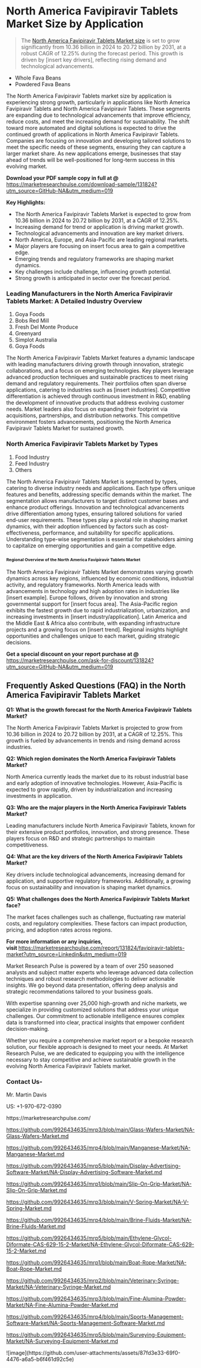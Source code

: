 <h1>North America Favipiravir Tablets Market&nbsp;Size by Application</h1><blockquote><p>The <a href="https://marketresearchpulse.com/download-sample/131824?utm_source=GitHub-NA&amp;utm_medium=019">North America Favipiravir Tablets Market size</a> is set to grow significantly from 10.36 billion in 2024 to 20.72 billion by 2031, at a robust CAGR of 12.25% during the forecast period. This growth is driven by [insert key drivers], reflecting rising demand and technological advancements.</p></blockquote><ul><li>Whole Fava Beans <li> Powdered Fava Beans</li></ul><p>The North America Favipiravir Tablets market size by application is experiencing strong growth, particularly in applications like North America Favipiravir Tablets and North America Favipiravir Tablets. These segments are expanding due to technological advancements that improve efficiency, reduce costs, and meet the increasing demand for sustainability. The shift toward more automated and digital solutions is expected to drive the continued growth of applications in North America Favipiravir Tablets. Companies are focusing on innovation and developing tailored solutions to meet the specific needs of these segments, ensuring they can capture a larger market share. As new applications emerge, businesses that stay ahead of trends will be well-positioned for long-term success in this evolving market.</p><p><strong>Download your PDF sample copy in full at @ </strong><a href="https://marketresearchpulse.com/download-sample/131824?utm_source=GitHub-NA&amp;utm_medium=019">https://marketresearchpulse.com/download-sample/131824?utm_source=GitHub-NA&amp;utm_medium=019</a></p><p><strong>Key Highlights: </strong></p><ul><li>The North America Favipiravir Tablets Market is expected to grow from 10.36 billion in 2024 to 20.72 billion by 2031, at a CAGR of 12.25%.</li><li>Increasing demand for trend or application is driving market growth.</li><li>Technological advancements and innovation are key market drivers.</li><li>North America, Europe, and Asia-Pacific are leading regional markets.</li><li>Major players are focusing on insert focus area to gain a competitive edge.</li><li>Emerging trends and regulatory frameworks are shaping market dynamics.</li><li>Key challenges include challenge, influencing growth potential.</li><li>Strong growth is anticipated in sector over the forecast period.</li></ul><h3>Leading Manufacturers in the North America Favipiravir Tablets Market: A Detailed Industry Overview</h3><ol><li>Goya Foods</li><li>Bobs Red Mill</li><li>Fresh Del Monte Produce</li><li>Greenyard</li><li>Simplot Australia</li><li>Goya Foods</li></ol><div class="flex max-w-full flex-col flex-grow"><div class="min-h-8 text-message flex w-full flex-col items-end gap-2 whitespace-normal break-words [.text-message+&amp;]:mt-5" dir="auto" data-message-author-role="assistant" data-message-id="fd8432e4-4910-450d-b182-61b7bfb0a01f" data-message-model-slug="gpt-4o"><div class="flex w-full flex-col gap-1 empty:hidden first:pt-[3px]"><div class="markdown prose w-full break-words dark:prose-invert light"><p>The North America Favipiravir Tablets Market features a dynamic landscape with leading manufacturers driving growth through innovation, strategic collaborations, and a focus on emerging technologies. Key players leverage advanced production techniques and sustainable practices to meet rising demand and regulatory requirements. Their portfolios often span diverse applications, catering to industries such as [insert industries]. Competitive differentiation is achieved through continuous investment in R&amp;D, enabling the development of innovative products that address evolving customer needs. Market leaders also focus on expanding their footprint via acquisitions, partnerships, and distribution networks. This competitive environment fosters advancements, positioning the North America Favipiravir Tablets Market for sustained growth.</p></div></div></div></div><h3>North America Favipiravir Tablets Market by Types</h3><ol><li>Food Industry <li> Feed Industry <li> Others</li></ol><div class="flex max-w-full flex-col flex-grow"><div class="min-h-8 text-message flex w-full flex-col items-end gap-2 whitespace-normal break-words [.text-message+&amp;]:mt-5" dir="auto" data-message-author-role="assistant" data-message-id="084470be-0bb7-4664-bddf-5156b4f41249" data-message-model-slug="gpt-4o-mini"><div class="flex w-full flex-col gap-1 empty:hidden first:pt-[3px]"><div class="markdown prose w-full break-words dark:prose-invert light"><p>The North America Favipiravir Tablets Market is segmented by types, catering to diverse industry needs and applications. Each type offers unique features and benefits, addressing specific demands within the market. The segmentation allows manufacturers to target distinct customer bases and enhance product offerings. Innovation and technological advancements drive differentiation among types, ensuring tailored solutions for varied end-user requirements. These types play a pivotal role in shaping market dynamics, with their adoption influenced by factors such as cost-effectiveness, performance, and suitability for specific applications. Understanding type-wise segmentation is essential for stakeholders aiming to capitalize on emerging opportunities and gain a competitive edge.</p></div></div></div></div><h3><span style="font-size: 11px;">Regional Overview of the North America Favipiravir Tablets Market</span></h3><div class="flex max-w-full flex-col flex-grow"><div class="min-h-8 text-message flex w-full flex-col items-end gap-2 whitespace-normal break-words [.text-message+&amp;]:mt-5" dir="auto" data-message-author-role="assistant" data-message-id="e9038762-ce64-4e30-91c9-9bd413514231" data-message-model-slug="gpt-4o-mini"><div class="flex w-full flex-col gap-1 empty:hidden first:pt-[3px]"><div class="markdown prose w-full break-words dark:prose-invert light"><p>The North America Favipiravir Tablets Market demonstrates varying growth dynamics across key regions, influenced by economic conditions, industrial activity, and regulatory frameworks. North America leads with advancements in technology and high adoption rates in industries like [insert example]. Europe follows, driven by innovation and strong governmental support for [insert focus area]. The Asia-Pacific region exhibits the fastest growth due to rapid industrialization, urbanization, and increasing investments in [insert industry/application]. Latin America and the Middle East &amp; Africa also contribute, with expanding infrastructure projects and a growing focus on [insert trend]. Regional insights highlight opportunities and challenges unique to each market, guiding strategic decisions.</p></div></div></div></div><p><strong>Get a special discount on your report purchase at @ </strong><a href="https://marketresearchpulse.com/ask-for-discount/131824?utm_source=GitHub-NA&amp;utm_medium=019">https://marketresearchpulse.com/ask-for-discount/131824?utm_source=GitHub-NA&amp;utm_medium=019</a></p><h2>Frequently Asked Questions (FAQ) in the North America Favipiravir Tablets Market</h2><p><strong>Q1: What is the growth forecast for the North America Favipiravir Tablets Market?</strong></p><p>The North America Favipiravir Tablets Market is projected to grow from 10.36 billion in 2024 to 20.72 billion by 2031, at a CAGR of 12.25%. This growth is fueled by advancements in trends and rising demand across industries.</p><p><strong>Q2: Which region dominates the North America Favipiravir Tablets Market?</strong></p><p>North America currently leads the market due to its robust industrial base and early adoption of innovative technologies. However, Asia-Pacific is expected to grow rapidly, driven by industrialization and increasing investments in application.</p><p><strong>Q3: Who are the major players in the North America Favipiravir Tablets Market?</strong></p><p>Leading manufacturers include North America Favipiravir Tablets, known for their extensive product portfolios, innovation, and strong presence. These players focus on R&amp;D and strategic partnerships to maintain competitiveness.</p><p><strong>Q4: What are the key drivers of the North America Favipiravir Tablets Market?</strong></p><p>Key drivers include technological advancements, increasing demand for application, and supportive regulatory frameworks. Additionally, a growing focus on sustainability and innovation is shaping market dynamics.</p><p><strong>Q5: What challenges does the North America Favipiravir Tablets Market face?</strong></p><p>The market faces challenges such as challenge, fluctuating raw material costs, and regulatory complexities. These factors can impact production, pricing, and adoption rates across regions.</p><p><strong>For more information or any inquiries, visit&nbsp;</strong><a href="https://marketresearchpulse.com/report/131824/favipiravir-tablets-market?utm_source=Linkedin&utm_medium=019">https://marketresearchpulse.com/report/131824/favipiravir-tablets-market?utm_source=Linkedin&utm_medium=019</a></p><p>Market Research Pulse is powered by a team of over 250 seasoned analysts and subject matter experts who leverage advanced data collection techniques and robust research methodologies to deliver actionable insights. We go beyond data presentation, offering deep analysis and strategic recommendations tailored to your business goals.</p><p>With expertise spanning over 25,000 high-growth and niche markets, we specialize in providing customized solutions that address your unique challenges. Our commitment to actionable intelligence ensures complex data is transformed into clear, practical insights that empower confident decision-making.</p><p>Whether you require a comprehensive market report or a bespoke research solution, our flexible approach is designed to meet your needs. At Market Research Pulse, we are dedicated to equipping you with the intelligence necessary to stay competitive and achieve sustainable growth in the evolving North America Favipiravir Tablets market.</p><h3><strong>Contact Us-</strong></h3><p>Mr. Martin Davis</p><p>US: +1-970-672-0390</p><p>https://marketresearchpulse.com/</p><p><a href="https://github.com/9926434635/mrp3/blob/main/Glass-Wafers-Market/NA-Glass-Wafers-Market.md">https://github.com/9926434635/mrp3/blob/main/Glass-Wafers-Market/NA-Glass-Wafers-Market.md</a></p><p><a href="https://github.com/9926434635/mrp4/blob/main/Manganese-Market/NA-Manganese-Market.md">https://github.com/9926434635/mrp4/blob/main/Manganese-Market/NA-Manganese-Market.md</a></p><p><a href="https://github.com/9926434635/mrp5/blob/main/Display-Advertising-Software-Market/NA-Display-Advertising-Software-Market.md">https://github.com/9926434635/mrp5/blob/main/Display-Advertising-Software-Market/NA-Display-Advertising-Software-Market.md</a></p><p><a href="https://github.com/9926434635/mrp1/blob/main/Slip-On-Grip-Market/NA-Slip-On-Grip-Market.md">https://github.com/9926434635/mrp1/blob/main/Slip-On-Grip-Market/NA-Slip-On-Grip-Market.md</a></p><p><a href="https://github.com/9926434635/mrp3/blob/main/V-Spring-Market/NA-V-Spring-Market.md">https://github.com/9926434635/mrp3/blob/main/V-Spring-Market/NA-V-Spring-Market.md</a></p><p><a href="https://github.com/9926434635/mrp4/blob/main/Brine-Fluids-Market/NA-Brine-Fluids-Market.md">https://github.com/9926434635/mrp4/blob/main/Brine-Fluids-Market/NA-Brine-Fluids-Market.md</a></p><p><a href="https://github.com/9926434635/mrp5/blob/main/Ethylene-Glycol-Diformate-CAS-629-15-2-Market/NA-Ethylene-Glycol-Diformate-CAS-629-15-2-Market.md">https://github.com/9926434635/mrp5/blob/main/Ethylene-Glycol-Diformate-CAS-629-15-2-Market/NA-Ethylene-Glycol-Diformate-CAS-629-15-2-Market.md</a></p><p><a href="https://github.com/9926434635/mrp1/blob/main/Boat-Rope-Market/NA-Boat-Rope-Market.md">https://github.com/9926434635/mrp1/blob/main/Boat-Rope-Market/NA-Boat-Rope-Market.md</a></p><p><a href="https://github.com/9926434635/mrp2/blob/main/Veterinary-Syringe-Market/NA-Veterinary-Syringe-Market.md">https://github.com/9926434635/mrp2/blob/main/Veterinary-Syringe-Market/NA-Veterinary-Syringe-Market.md</a></p><p><a href="https://github.com/9926434635/mrp3/blob/main/Fine-Alumina-Powder-Market/NA-Fine-Alumina-Powder-Market.md">https://github.com/9926434635/mrp3/blob/main/Fine-Alumina-Powder-Market/NA-Fine-Alumina-Powder-Market.md</a></p><p><a href="https://github.com/9926434635/mrp4/blob/main/Sports-Management-Software-Market/NA-Sports-Management-Software-Market.md">https://github.com/9926434635/mrp4/blob/main/Sports-Management-Software-Market/NA-Sports-Management-Software-Market.md</a></p><p><a href="https://github.com/9926434635/mrp5/blob/main/Surveying-Equipment-Market/NA-Surveying-Equipment-Market.md">https://github.com/9926434635/mrp5/blob/main/Surveying-Equipment-Market/NA-Surveying-Equipment-Market.md</a></p>
![image](https://github.com/user-attachments/assets/87fd3e33-69f0-4476-a6a5-b6f461d92c5e)
